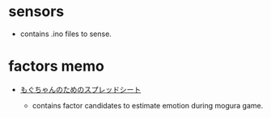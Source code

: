 # sensors

- contains .ino files to sense.

# factors memo

- [もぐちゃんのためのスプレッドシート](https://docs.google.com/spreadsheets/d/1Rqf6mQX8FMSqqRlIWYgFpAiD0sdwekIcol3oy6x3RW8/edit#gid=0)

	- contains factor candidates to estimate emotion during mogura game.
